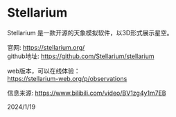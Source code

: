 # Stellarium

Stellarium 是一款开源的天象模拟软件，以3D形式展示星空。  

官网: https://stellarium.org/  
github地址: https://github.com/Stellarium/stellarium  

web版本，可以在线体验：  
https://stellarium-web.org/p/observations  


信息来源: https://www.bilibili.com/video/BV1zg4y1m7EB  


2024/1/19  
